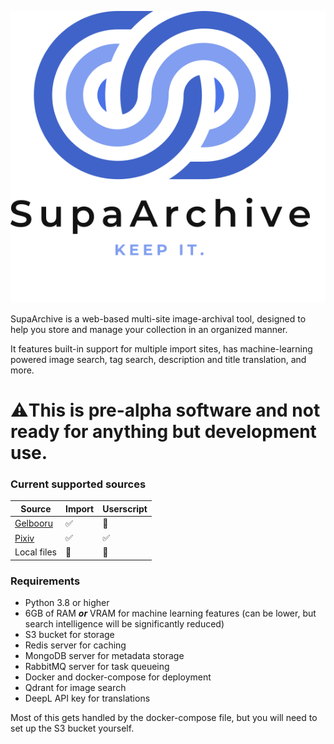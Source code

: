<p align="center"><img src="static/full_logo.svg"  alt="SupaArchive logo"/></p>

SupaArchive is a web-based multi-site image-archival tool, designed to help you store and manage your collection in an organized manner.

It features built-in support for multiple import sites, has machine-learning powered image search, tag search, description and title translation, and more. 

# ⚠️This is pre-alpha software and not ready for anything but development use.

### Current supported sources
| Source                            | Import | Userscript |
|-----------------------------------|--------|------------|
| [Gelbooru](https://gelbooru.com/) | ✅      | 🚫         |
| [Pixiv](https://pixiv.net/)       | ✅      | ✅          |
| Local files                       | 🚫     | 🚫         |

### Requirements
- Python 3.8 or higher
- 6GB of RAM _**or**_ VRAM for machine learning features (can be lower, but search intelligence will be significantly reduced)
- S3 bucket for storage
- Redis server for caching
- MongoDB server for metadata storage
- RabbitMQ server for task queueing
- Docker and docker-compose for deployment
- Qdrant for image search
- DeepL API key for translations

Most of this gets handled by the docker-compose file, but you will need to set up the S3 bucket yourself.
